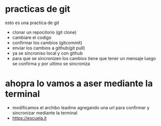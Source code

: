 # practicas de git 

esto es una practica de git

- clonar un repocitorio (git clone)
- cambiare el codigo 
- confirmar los cambios (gitcommit)
- enviar los cambios a github(git pull)
- ya se sincroniso local y con github
- para que se sincronizen los cambios tiene que tener un mensaje luego se confirma y por ultimo se sincroniza

# ahopra lo vamos a aser mediante la terminal 

- modificamos el archibo leadme agregando una url para confirmar y sincronizar mediante la terminal 
- <https://escuela.it>

